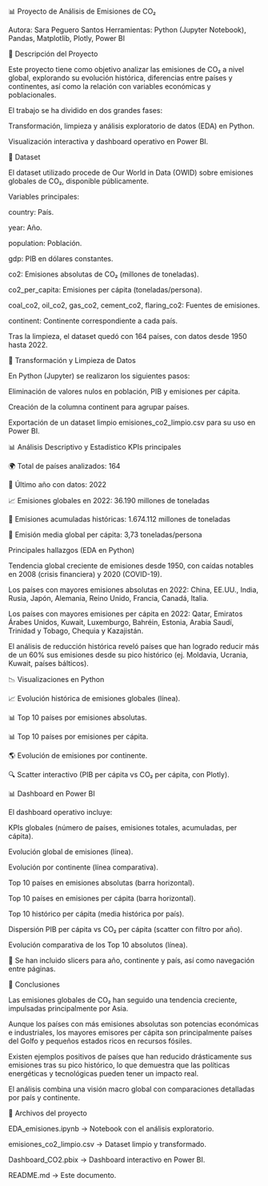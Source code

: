 📊 Proyecto de Análisis de Emisiones de CO₂

Autora: Sara Peguero Santos
Herramientas: Python (Jupyter Notebook), Pandas, Matplotlib, Plotly, Power BI

🧾 Descripción del Proyecto

Este proyecto tiene como objetivo analizar las emisiones de CO₂ a nivel global, explorando su evolución histórica, diferencias entre países y continentes, así como la relación con variables económicas y poblacionales.

El trabajo se ha dividido en dos grandes fases:

Transformación, limpieza y análisis exploratorio de datos (EDA) en Python.

Visualización interactiva y dashboard operativo en Power BI.

📁 Dataset

El dataset utilizado procede de Our World in Data (OWID) sobre emisiones globales de CO₂, disponible públicamente.

Variables principales:

country: País.

year: Año.

population: Población.

gdp: PIB en dólares constantes.

co2: Emisiones absolutas de CO₂ (millones de toneladas).

co2_per_capita: Emisiones per cápita (toneladas/persona).

coal_co2, oil_co2, gas_co2, cement_co2, flaring_co2: Fuentes de emisiones.

continent: Continente correspondiente a cada país.

Tras la limpieza, el dataset quedó con 164 países, con datos desde 1950 hasta 2022.

🔧 Transformación y Limpieza de Datos

En Python (Jupyter) se realizaron los siguientes pasos:

Eliminación de valores nulos en población, PIB y emisiones per cápita.

Creación de la columna continent para agrupar países.

Exportación de un dataset limpio emisiones_co2_limpio.csv para su uso en Power BI.

📊 Análisis Descriptivo y Estadístico
KPIs principales

🌍 Total de países analizados: 164

📅 Último año con datos: 2022

📈 Emisiones globales en 2022: 36.190 millones de toneladas

🧮 Emisiones acumuladas históricas: 1.674.112 millones de toneladas

👤 Emisión media global per cápita: 3,73 toneladas/persona

Principales hallazgos (EDA en Python)

Tendencia global creciente de emisiones desde 1950, con caídas notables en 2008 (crisis financiera) y 2020 (COVID-19).

Los países con mayores emisiones absolutas en 2022: China, EE.UU., India, Rusia, Japón, Alemania, Reino Unido, Francia, Canadá, Italia.

Los países con mayores emisiones per cápita en 2022: Qatar, Emiratos Árabes Unidos, Kuwait, Luxemburgo, Bahréin, Estonia, Arabia Saudí, Trinidad y Tobago, Chequia y Kazajistán.

El análisis de reducción histórica reveló países que han logrado reducir más de un 60% sus emisiones desde su pico histórico (ej. Moldavia, Ucrania, Kuwait, países bálticos).

📉 Visualizaciones en Python

📈 Evolución histórica de emisiones globales (línea).

📊 Top 10 países por emisiones absolutas.

📊 Top 10 países por emisiones per cápita.

🌎 Evolución de emisiones por continente.

🔍 Scatter interactivo (PIB per cápita vs CO₂ per cápita, con Plotly).

📊 Dashboard en Power BI

El dashboard operativo incluye:

KPIs globales (número de países, emisiones totales, acumuladas, per cápita).

Evolución global de emisiones (línea).

Evolución por continente (línea comparativa).

Top 10 países en emisiones absolutas (barra horizontal).

Top 10 países en emisiones per cápita (barra horizontal).

Top 10 histórico per cápita (media histórica por país).

Dispersión PIB per cápita vs CO₂ per cápita (scatter con filtro por año).

Evolución comparativa de los Top 10 absolutos (línea).

📌 Se han incluido slicers para año, continente y país, así como navegación entre páginas.

📑 Conclusiones

Las emisiones globales de CO₂ han seguido una tendencia creciente, impulsadas principalmente por Asia.

Aunque los países con más emisiones absolutas son potencias económicas e industriales, los mayores emisores per cápita son principalmente países del Golfo y pequeños estados ricos en recursos fósiles.

Existen ejemplos positivos de países que han reducido drásticamente sus emisiones tras su pico histórico, lo que demuestra que las políticas energéticas y tecnológicas pueden tener un impacto real.

El análisis combina una visión macro global con comparaciones detalladas por país y continente.

📂 Archivos del proyecto

EDA_emisiones.ipynb → Notebook con el análisis exploratorio.

emisiones_co2_limpio.csv → Dataset limpio y transformado.

Dashboard_CO2.pbix → Dashboard interactivo en Power BI.

README.md → Este documento.
